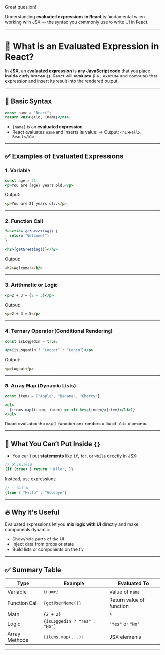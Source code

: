 
Great question!

Understanding **evaluated expressions in React** is fundamental when working with JSX — the syntax you commonly use to write UI in React.

---

# 🧠 What is an Evaluated Expression in React?

In **JSX**, an **evaluated expression** is **any JavaScript code** that you place **inside curly braces `{}`**. React will **evaluate** (i.e., execute and compute) that expression and insert its result into the rendered output.

---

## 📌 Basic Syntax

```jsx
const name = "React";
return <h1>Hello, {name}</h1>;
```

* `{name}` is an **evaluated expression**.
* React evaluates `name` and inserts its value:
  → Output: `<h1>Hello, React</h1>`

---

## ✅ Examples of Evaluated Expressions

### 1. **Variable**

```jsx
const age = 21;
<p>You are {age} years old.</p>
```

Output:

```html
<p>You are 21 years old.</p>
```

---

### 2. **Function Call**

```jsx
function getGreeting() {
  return "Welcome!";
}

<h2>{getGreeting()}</h2>
```

Output:

```html
<h2>Welcome!</h2>
```

---

### 3. **Arithmetic or Logic**

```jsx
<p>2 + 3 = {2 + 3}</p>
```

Output:

```html
<p>2 + 3 = 5</p>
```

---

### 4. **Ternary Operator (Conditional Rendering)**

```jsx
const isLoggedIn = true;

<p>{isLoggedIn ? "Logout" : "Login"}</p>
```

Output:

```html
<p>Logout</p>
```

---

### 5. **Array Map (Dynamic Lists)**

```jsx
const items = ["Apple", "Banana", "Cherry"];

<ul>
  {items.map((item, index) => <li key={index}>{item}</li>)}
</ul>
```

React evaluates the `map()` function and renders a list of `<li>` elements.

---

## 🚫 What You Can’t Put Inside `{}`

* You can’t put **statements** like `if`, `for`, or `while` directly in JSX:

```jsx
// ❌ Invalid
{if (true) { return "Hello"; }}
```

Instead, use expressions:

```jsx
// ✅ Valid
{true ? "Hello" : "Goodbye"}
```

---

## 🔥 Why It's Useful

Evaluated expressions let you **mix logic with UI** directly and make components dynamic:

* Show/hide parts of the UI
* Inject data from props or state
* Build lists or components on the fly

---

## ✅ Summary Table

| Type          | Example                       | Evaluated To             |
| ------------- | ----------------------------- | ------------------------ |
| Variable      | `{name}`                      | Value of `name`          |
| Function Call | `{getUserName()}`             | Return value of function |
| Math          | `{2 + 2}`                     | `4`                      |
| Logic         | `{isLoggedIn ? "Yes" : "No"}` | `"Yes"` or `"No"`        |
| Array Methods | `{items.map(...)}`            | JSX elements             |

---